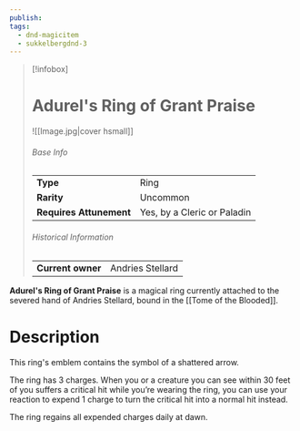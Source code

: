 ```yaml
---
publish: 
tags:
  - dnd-magicitem
  - sukkelbergdnd-3
---
```


> [!infobox]  
> # Adurel's Ring of Grant Praise
> ![[Image.jpg|cover hsmall]]
> ###### Base Info
> | | |
> |---|---|
> | **Type** | Ring |
> | **Rarity** | Uncommon |
> | **Requires Attunement** | Yes, by a Cleric or Paladin |
> ###### Historical Information
> | | |
> |---|---|
> | **Current owner** | Andries Stellard |

**Adurel's Ring of Grant Praise** is a magical ring currently attached to the severed hand of Andries Stellard, bound in the [[Tome of the Blooded]]. 
# Description
This ring's emblem contains the symbol of a shattered arrow. 

The ring has 3 charges. When you or a creature you can see within 30 feet of you suffers a critical hit while you’re wearing the ring, you can use your reaction to expend 1 charge to turn the critical hit into a normal hit instead.

The ring regains all expended charges daily at dawn.